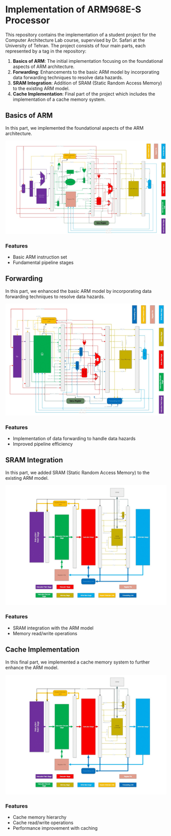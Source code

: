 # Implementation of ARM968E-S Processor 

This repository contains the implementation of a student project for the Computer Architecture Lab course, supervised by Dr. Safari at the University of Tehran. The project consists of four main parts, each represented by a tag in the repository:

1. **Basics of ARM**: The initial implementation focusing on the foundational aspects of ARM architecture.
2. **Forwarding**: Enhancements to the basic ARM model by incorporating data forwarding techniques to resolve data hazards.
3. **SRAM Integration**: Addition of SRAM (Static Random Access Memory) to the existing ARM model.
4. **Cache Implementation**: Final part of the project which includes the implementation of a cache memory system.

## Basics of ARM
In this part, we implemented the foundational aspects of the ARM architecture.

![Basics of ARM](media/ARM.jpg)

### Features
- Basic ARM instruction set
- Fundamental pipeline stages

## Forwarding
In this part, we enhanced the basic ARM model by incorporating data forwarding techniques to resolve data hazards.

![Forwarding](media/Forwarding.jpg)

### Features
- Implementation of data forwarding to handle data hazards
- Improved pipeline efficiency

## SRAM Integration
In this part, we added SRAM (Static Random Access Memory) to the existing ARM model.

![SRAM Integration](media/SRAM.jpg)

### Features
- SRAM integration with the ARM model
- Memory read/write operations

## Cache Implementation
In this final part, we implemented a cache memory system to further enhance the ARM model.

![Cache Implementation](media/Cache.jpg)

### Features
- Cache memory hierarchy
- Cache read/write operations
- Performance improvement with caching
